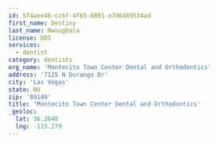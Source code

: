 ```yaml
---
id: 5f4aee46-cc6f-4f65-8891-e7d6469534ad
first_name: Destiny
last_name: Nwaugbala
license: DDS
services:
  - dentist
category: dentists
org_name: 'Montecito Town Center Dental and Orthodontics'
address: '7125 N Durango Dr'
city: 'Las Vegas'
state: NV
zip: '89149'
title: 'Montecito Town Center Dental and Orthodontics'
_geoloc:
  lat: 36.2648
  lng: -115.279
---
```


